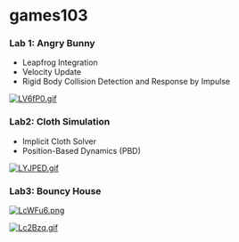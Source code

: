 # games103

### Lab 1:  Angry Bunny

- Leapfrog Integration
- Velocity Update
- Rigid Body Collision Detection and Response by Impulse

[![LV6fP0.gif](https://s1.ax1x.com/2022/04/11/LV6fP0.gif)](https://imgtu.com/i/LV6fP0)



### Lab2: Cloth Simulation

- Implicit Cloth Solver
- Position-Based Dynamics (PBD)

[![LYJPED.gif](https://s1.ax1x.com/2022/04/16/LYJPED.gif)](https://imgtu.com/i/LYJPED)



### Lab3: Bouncy House

[![LcWFu6.png](https://s1.ax1x.com/2022/04/21/LcWFu6.png)](https://imgtu.com/i/LcWFu6)

[![Lc2Bzq.gif](https://s1.ax1x.com/2022/04/21/Lc2Bzq.gif)](https://imgtu.com/i/Lc2Bzq)

